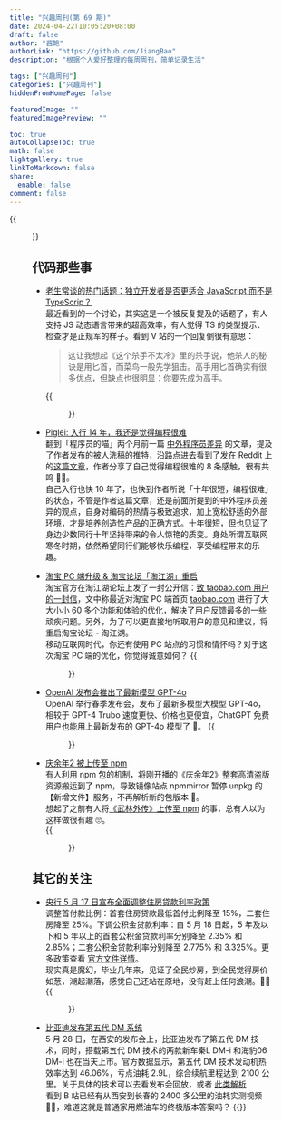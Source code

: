```yaml
---
title: "兴趣周刊(第 69 期)"
date: 2024-04-22T10:05:20+08:00
draft: false
author: "酱鲍"
authorLink: "https://github.com/JiangBao"
description: "根据个人爱好整理的每周周刊，简单记录生活"

tags: ["兴趣周刊"]
categories: ["兴趣周刊"]
hiddenFromHomePage: false

featuredImage: ""
featuredImagePreview: ""

toc: true
autoCollapseToc: true
math: false
lightgallery: true
linkToMarkdown: false
share:
  enable: false
comment: false
---
```


<!--more-->
{{<figure src="https://jiangbao-1258001083.cos.ap-shanghai.myqcloud.com/unbelievable0506.jpeg" title="生涯首次坐在拖车上的样子 🐶">}}

## 代码那些事
* [老生常谈的热门话题：独立开发者是否更适合 JavaScript 而不是 TypeScrip？](https://twitter.com/tibo_maker/status/1780920476744757601)  
最近看到的一个讨论，其实这是一个被反复提及的话题了，有人支持 JS 动态语言带来的超高效率，有人觉得 TS 的类型提示、检查才是正规军的样子。看到 V 站的一个回复倒很有意思：  
  > 这让我想起《这个杀手不太冷》里的杀手说，他杀人的秘诀是用匕首，而菜鸟一般先学狙击。高手用匕首确实有很多优点，但缺点也很明显：你要先成为高手。

  {{<figure src="https://jiangbao-1258001083.cos.ap-shanghai.myqcloud.com/tsvsjs.png">}}

* [Piglei: 入行 14 年，我还是觉得编程很难](https://www.piglei.com/articles/programming-is-still-hard-after-14-years/)  
翻到「程序员的喵」两个月前一篇 [中外程序员差异](https://catcoding.me/p/diff/) 的文章，提及了作者发布的被人洗稿的推特，沿路点进去看到了发在 Reddit 上的[这篇文章](https://www.reddit.com/r/programming/comments/1ay0ik5/after_14_years_in_the_industry_i_still_find/?rdt=56931)，作者分享了自己觉得编程很难的 8 条感触，很有共鸣 👍🏻。  
自己入行也快 10 年了，也快到作者所说「十年很短，编程很难」的状态，不管是作者这篇文章，还是前面所提到的中外程序员差异的观点，自身对编码的热情与极致追求，加上宽松舒适的外部环境，才是培养创造性产品的正确方式。十年很短，但也见证了身边少数同行十年坚持带来的令人惊艳的质变。身处所谓互联网寒冬时期，依然希望同行们能够快乐编程，享受编程带来的乐趣。

* [淘宝 PC 端升级 & 淘宝论坛「淘江湖」重启](https://bbs.taobao.com/detail.html?spm=a21xtc.29174392.post_list.d_tiezi_0.1dd210187rvKzw&postId=10328201)  
淘宝官方在淘江湖论坛上发了一封公开信：[致 taobao.com 用户的一封信](https://bbs.taobao.com/detail.html?spm=a21xtc.29174392.post_list.d_tiezi_0.1dd210187rvKzw&postId=10328201)，文中称最近对淘宝 PC 端首页 [taobao.com](https://www.taobao.com/) 进行了大大小小 60 多个功能和体验的优化，解决了用户反馈最多的一些顽疾问题。另外，为了可以更直接地听取用户的意见和建议，将重启淘宝论坛 - 淘江湖。  
移动互联网时代，你还有使用 PC 站点的习惯和情怀吗？对于这次淘宝 PC 端的优化，你觉得诚意如何？
{{<figure src="https://jiangbao-1258001083.cos.ap-shanghai.myqcloud.com/taojianghu2024.png">}}

* [OpenAI 发布会推出了最新模型 GPT-4o](https://openai.com/index/hello-gpt-4o/)  
OpenAI 举行春季发布会，发布了最新多模型大模型 GPT-4o，相较于 GPT-4 Trubo 速度更快、价格也更便宜，ChatGPT 免费用户也能用上最新发布的 GPT-4o 模型了 🎉。
{{<figure src="https://jiangbao-1258001083.cos.ap-shanghai.myqcloud.com/hello-gpt-4o.png">}}

* [庆余年2 被上传至 npm](https://www.oschina.net/news/293169/npmmirror-lyq2)  
有人利用 npm 包的机制，将刚开播的《庆余年2》整套高清盗版资源搬运到了 npm，导致镜像站点 npmmirror 暂停 unpkg 的【新增文件】服务，不再解析新的包版本 🌚。  
想起了之前有人将[《武林外传》上传至 npm](https://www.sonatype.com/blog/npm-flooded-with-748-packages-that-store-movies) 的事，总有人以为这样做很有趣 🙄。  
{{<figure src="https://jiangbao-1258001083.cos.ap-shanghai.myqcloud.com/lyq2npm.jpg">}}

## 其它的关注
* [央行 5 月 17 日宣布全面调整住房贷款利率政策](http://www.pbc.gov.cn/goutongjiaoliu/113456/113469/5356304/index.html)  
调整首付款比例：首套住房贷款最低首付比例降至 15%，二套住房降至 25%。下调公积金贷款利率：自 5 月 18 日起，5 年及以下和 5 年以上的首套公积金贷款利率分别降至 2.35% 和 2.85%；二套公积金贷款利率分别降至 2.775% 和 3.325%。更多政策查看 [官方文件详情](http://www.pbc.gov.cn/goutongjiaoliu/113456/113469/5356304/index.html)。  
现实真是魔幻，毕业几年来，见证了全民炒房，到全民觉得房价如葱，潮起潮落，感觉自己还站在原地，没有赶上任何浪潮。😵‍💫
{{<figure src="https://jiangbao-1258001083.cos.ap-shanghai.myqcloud.com/bank0517.png">}}

* [比亚迪发布第五代 DM 系统](https://www.geekpark.net/news/335829)  
5 月 28 日，在西安的发布会上，比亚迪发布了第五代 DM 技术，同时，搭载第五代 DM 技术的两款新车秦L DM-i 和海豹06 DM-i 也在当天上市。官方数据显示，第五代 DM 技术发动机热效率达到 46.06%，亏点油耗 2.9L，综合续航里程达到 2100 公里。关于具体的技术可以去看发布会回放，或者 [此类解析](https://www.dongchedi.com/article/7241192876502680101)  
看到 B 站已经有从西安到长春的 2400 多公里的油耗实测视频 👍🏻，难道这就是普通家用燃油车的终极版本答案吗？
{{<bilibili id="BV1ay41187C8">}}
